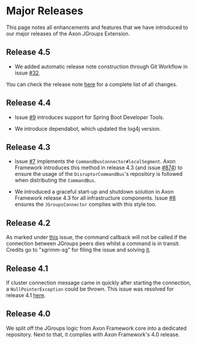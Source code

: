 # Major Releases

This page notes all enhancements and features that we have introduced to our major releases of the Axon JGroups Extension.

## Release 4.5

* We added automatic release note construction through Git Workflow in issue [#32](https://github.com/AxonFramework/extension-jgroups/pull/32).

You can check the release note [here](https://github.com/AxonFramework/extension-jgroups/releases/tag/axon-jgroups-4.5) for a complete list of all changes.

## Release 4.4

* Issue [#9](https://github.com/AxonFramework/extension-jgroups/pull/9) introduces support for Spring Boot Developer Tools.

* We introduce dependabot, which updated the log4j version.

## Release 4.3

* Issue [#7](https://github.com/AxonFramework/extension-jgroups/pull/7) implements the `CommandBusConnector#localSegment`.
  Axon Framework introduces this method in release 4.3 (and issue [#874](https://github.com/AxonFramework/AxonFramework/issues/874)) to ensure the usage of the `DisruptorCommandBus`'s repository is followed when distributing the `CommandBus`.

* We introduced a graceful start-up and shutdown solution in Axon Framework release 4.3 for all infrastructure components.
  Issue [#8](https://github.com/AxonFramework/extension-jgroups/pull/8) ensures the `JGroupsConnector` complies with this style too.

## Release 4.2

As marked under [this](https://github.com/AxonFramework/extension-jgroups/issues/4) issue, the command callback will
not be called if the connection between JGroups peers dies whilst a command is in transit.
Credits go to "sgrimm-sg" for filing the issue and solving [it](https://github.com/AxonFramework/extension-jgroups/pull/5).

## Release 4.1

If cluster connection message came in quickly after starting the connection, a `NullPointerException` could be thrown.
This issue was resolved for release 4.1 [here](https://github.com/AxonFramework/extension-jgroups/issues/1).

## Release 4.0

We split off the JGroups logic from Axon Framework core into a dedicated repository.
Next to that, it complies with Axon Framework's 4.0 release.

